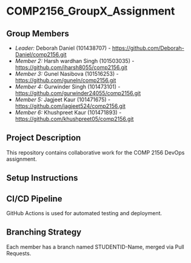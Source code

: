 # COMP2156_GroupX_Assignment

## Group Members
- *Leader:* Deborah Daniel (101438707) - https://github.com/Deborah-Daniel/comp2156.git
- *Member 2:* Harsh wardhan Singh (101503035) - https://github.com/iharsh8055/comp2156.git
- *Member 3:* Gunel Nasibova (101516253) - https://github.com/guneln/comp2156.git
- *Member 4:* Gurwinder Singh (101473101) - https://github.com/gurwinder24055/comp2156.git
- *Member 5:* Jagjeet Kaur (101471675) - https://github.com/jagjeet524/comp2156.git
- *Member 6:* Khushpreet Kaur (101471893) - https://github.com/khushpreet05/comp2156.git

## Project Description
This repository contains collaborative work for the COMP 2156 DevOps assignment.

## Setup Instructions


## CI/CD Pipeline
GitHub Actions is used for automated testing and deployment.

## Branching Strategy
Each member has a branch named STUDENTID-Name, merged via Pull Requests.
